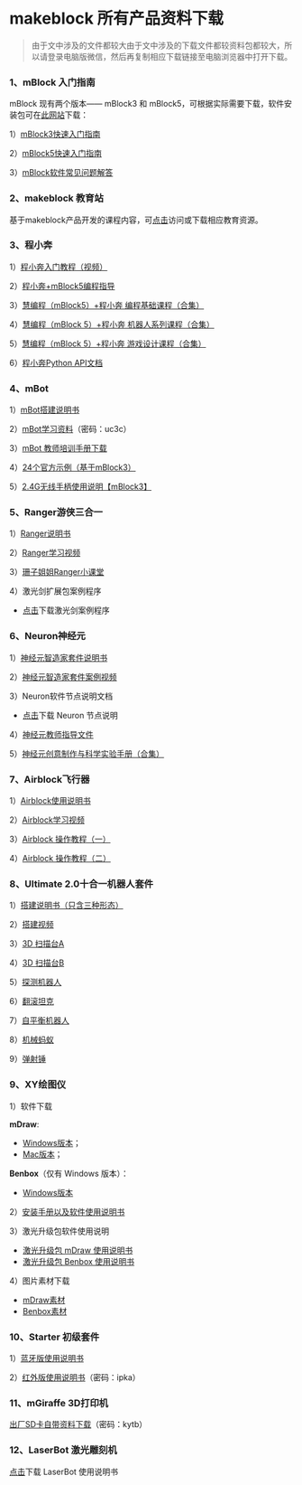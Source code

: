 # makeblock 所有产品资料下载

> 由于文中涉及的文件都较大由于文中涉及的下载文件都较资料包都较大，所以请登录电脑版微信，然后再复制相应下载链接至电脑浏览器中打开下载。

### 1、mBlock 入门指南

mBlock 现有两个版本—— mBlock3 和 mBlock5，可根据实际需要下载，软件安装包可在[此网站](http://www.mblock.cc/zh-home/software/)下载：

1）[mBlock3快速入门指南](http://download.makeblock.com/mblock/docs/mBlockRuMen.pdf)

2）[mBlock5快速入门指南](http://static.education.makeblock.com/intro.pdf)

3）[mBlock软件常见问题解答](http://www.mblock.cc/zh-home/faq/)

### 2、makeblock 教育站

基于makeblock产品开发的课程内容，可[点击](http://education.makeblock.com/zh-hans/resource/)访问或下载相应教育资源。

### 3、程小奔

1）[程小奔入门教程（视频）](http://bbs.makeblock.com/thread-3369-1-1.html)

2）[程小奔+mBlock5编程指导](http://docs-for-mk.readthedocs.io/zh/latest/)

3）[慧编程（mBlock5）+程小奔 编程基础课程（合集）](http://education.makeblock.com/zh-hans/resource/mblock5codeyrockybasic/)

4）[慧编程（mBlock 5）+程小奔 机器人系列课程（合集）](http://education.makeblock.com/zh-hans/resource/jqrkc/)

5）[慧编程（mBlock 5）+程小奔 游戏设计课程（合集）](http://education.makeblock.com/zh-hans/resource/mblock5codeyyxsjkc/)

6）[程小奔Python API文档](http://docs-for-mk.readthedocs.io/zh/latest/api/codey/)

### 4、mBot

1）[mBot搭建说明书](http://cdnlab.makeblock.com/mBot%20v1.1%E8%AF%B4%E6%98%8E%E4%B9%A6mBot-V1.1-%E4%B8%AD%E6%96%87%E8%AF%B4%E6%98%8E%E4%B9%A6D1.2.1.pdf)

2）[mBot学习资料](http://pan.baidu.com/s/1eRRtdeE)（密码：uc3c）

3）[mBot 教师培训手册下载](http://bbs.makeblock.com/forum.php?mod=attachment&aid=NTg5NXw5OTZjMDE5OHwxNTMxMjkxMzgwfDg1Njd8MzMyMQ%3D%3D)

4）[24个官方示例（基于mBlock3）](http://education.makeblock.com/zh-hans/resource/mblock-3-examples/)

5）[2.4G无线手柄使用说明【mBlock3】](http://download.makeblock.com/mblock/docs/wuxian_shoubing_shuoming_zh.pdf)

### 5、Ranger游侠三合一

1）[Ranger说明书](http://cdnlab.makeblock.com/specificationRanger%E4%B8%AD%E6%96%87%E8%AF%B4%E6%98%8E%E4%B9%A6V1.0%E5%AE%8C%E6%95%B4%E7%89%88.pdf)

2）[Ranger学习视频](http://cdnlab.makeblock.com/ranger%E5%AD%A6%E4%B9%A0%E8%A7%86%E9%A2%91.rar)

3）[珊子姐姐Ranger小课堂](http://pan.baidu.com/s/1hscd0Ks)

4）激光剑扩展包案例程序

* [点击](http://bbs.makeblock.com/forum.php?mod=attachment&aid=NjEzNXw0MzI3ZmYxZXwxNTMyNDgzODM2fDg1Njd8MzMyMQ%3D%3D)下载激光剑案例程序

### 6、Neuron神经元

1）[神经元智造家套件说明书](http://cdnlab.makeblock.com/Neuron_STD_SC_User%20Manual_%E6%99%BA%E9%80%A0%E5%AE%B6%E5%A5%97%E4%BB%B6_D1.1.1_M402010049_print.pdf)

2）[神经元智造家套件案例视频](http://cdnlab.makeblock.com/%E6%A1%88%E4%BE%8B%E8%A7%86%E9%A2%91.rar)

3）Neuron软件节点说明文档

* [点击](http://bbs.makeblock.com/forum.php?mod=attachment&aid=NTgzNHxhNThmYzViYnwxNTMyNDgzODM2fDg1Njd8MzMyMQ%3D%3D)下载 Neuron 节点说明

4）[神经元教师指导文件](http://education.makeblock.com/zh-hans/resource/jszdwj/)

5）[神经元创意制作与科学实验手册（合集）](http://education.makeblock.com/zh-hans/resource/neuronv4/)

### 7、Airblock飞行器

1）[Airblock使用说明书](http://cdnlab.makeblock.com/%E4%B8%AD%E6%96%87Airblock-V1.0_STD_CN_%E8%AF%B4%E6%98%8E%E4%B9%A6%20%20_D1.2.23_7.40.4610_Edit.pdf)

2）[Airblock学习视频](http://cdnlab.makeblock.com/Airblock%E8%A7%86%E9%A2%91.rar)

3）[Airblock 操作教程（一）](http://cdnlab.makeblock.com/Airblock%20APP%E6%93%8D%E4%BD%9C%E6%95%99%E7%A8%8B%EF%BC%88%E4%B8%80%EF%BC%89.dochttp://cdnlab.makeblock.com/Ultimate%202.0%E8%A3%85%E9%85%8D%E8%A7%86%E9%A2%91%E8%B5%84%E6%96%99.rar)

4）[Airblock 操作教程（二）](http://cdnlab.makeblock.com/Airblock%20APP%E6%93%8D%E4%BD%9C%E6%95%99%E7%A8%8B%EF%BC%88%E4%BA%8C%EF%BC%89upload.doc)

### 8、Ultimate 2.0十合一机器人套件

1）[搭建说明书（只含三种形态）](http://cdnlab.makeblock.com/Ultimate-V2.0_10%E5%90%881%E6%9C%BA%E5%99%A8%E4%BA%BA%E5%A5%97%E4%BB%B6%E8%AF%B4%E6%98%8E%E4%B9%A6.pdf)

2）[搭建视频](http://cdnlab.makeblock.com/Ultimate%202.0%E8%A3%85%E9%85%8D%E8%A7%86%E9%A2%91%E8%B5%84%E6%96%99.rar)

3）[3D 扫描台A](http://appinventor.makeblock.com/3D%E6%89%AB%E6%8F%8F%E5%8F%B0-A.pdf)

4）[3D 扫描台B](http://appinventor.makeblock.com/3D%E6%89%AB%E6%8F%8F%E5%8F%B0-B.pdf)

5）[探测机器人](http://appinventor.makeblock.com/%E6%8E%A2%E6%B5%8B%E5%99%A8.pdf)

6）[翻滚坦克](http://appinventor.makeblock.com/%E7%BF%BB%E6%BB%9A%E5%9D%A6%E5%85%8B.pdf)

7）[自平衡机器人](http://appinventor.makeblock.com/%E8%87%AA%E5%B9%B3%E8%A1%A1.pdf)

8）[机械蚂蚁](http://appinventor.makeblock.com/%E6%9C%BA%E6%A2%B0%E8%9A%82%E8%9A%81%E7%BB%84%E8%A3%85%E6%AD%A5%E9%AA%A4.pdf)

9）[弹射锤](http://appinventor.makeblock.com/%E5%BC%B9%E5%B0%84%E9%94%A4.pdf)

### 9、XY绘图仪

1）软件下载

**mDraw**:

* [Windows版本](http://pan.baidu.com/s/1dFwV0Nf)；
* [Mac版本](https://pan.baidu.com/s/1misDxJq)；

**Benbox**（仅有 Windows 版本）：

*  [Windows版本](http://pan.baidu.com/s/1o7T6P9S)

2）[安装手册以及软件使用说明书](http://pan.baidu.com/s/1pKC9PrH)

3）激光升级包软件使用说明

* [激光升级包 mDraw 使用说明书](http://pan.baidu.com/s/1geVPi3T)
* [激光升级包 Benbox 使用说明书](http://pan.baidu.com/s/1dFbYQg5)

4）图片素材下载

* [mDraw素材](http://pan.baidu.com/s/1pKIF3MN)
* [Benbox素材](http://pan.baidu.com/s/1nvKvG9r)

### 10、Starter 初级套件

1）[蓝牙版使用说明书](http://pan.baidu.com/s/1c07x3aw)

2）[红外版使用说明书](http://pan.baidu.com/s/1bnhFU2N)（密码：ipka）

### 11、mGiraffe 3D打印机

[出厂SD卡自带资料下载](https://pan.baidu.com/s/1geGVoun)（密码：kytb）

### 12、LaserBot 激光雕刻机

[点击](http://bbs.makeblock.com/forum.php?mod=attachment&aid=NTgzNXxjN2VmODU2OXwxNTMyNDgzODM2fDg1Njd8MzMyMQ%3D%3D)下载 LaserBot 使用说明书

